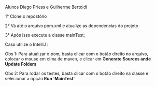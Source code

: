 Alunos Diego Priess e Guilherme Bertoldi

1° Clone o repostório

2° Vá até o arquivo pom.xml e atualize as dependencias do projeto

3° Após isso execute a classe mainTest;


Caso utilize o IntelliJ :

Obs 1: Para atualizar o pom, basta clicar com o botão direito no arquivo,
colocar o mouse em cima de maven, e clicar em **Generate Sources ande Update Folders**

Obs 2: Para rodar os testes, basta clicar com o botão direito na classe e selecionar a opção **Run 'MainTest'**
